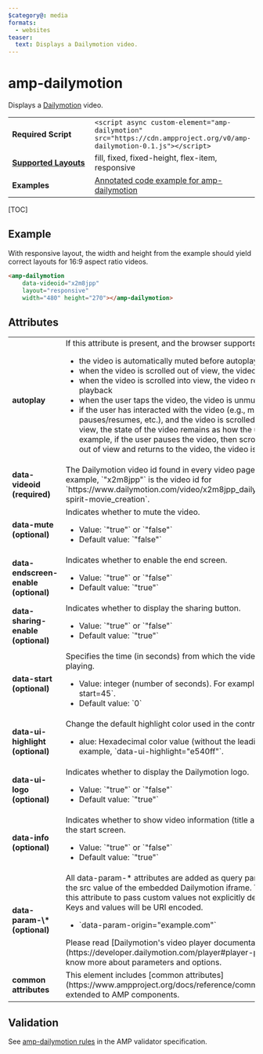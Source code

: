```yaml
---
$category@: media
formats:
  - websites
teaser:
  text: Displays a Dailymotion video.
---
```

<!---
Copyright 2016 The AMP HTML Authors. All Rights Reserved.

Licensed under the Apache License, Version 2.0 (the "License");
you may not use this file except in compliance with the License.
You may obtain a copy of the License at

      http://www.apache.org/licenses/LICENSE-2.0

Unless required by applicable law or agreed to in writing, software
distributed under the License is distributed on an "AS-IS" BASIS,
WITHOUT WARRANTIES OR CONDITIONS OF ANY KIND, either express or implied.
See the License for the specific language governing permissions and
limitations under the License.
-->

# amp-dailymotion

Displays a <a href="http://www.dailymotion.com/">Dailymotion</a> video.

<table>
  <tr>
    <td width="40%"><strong>Required Script</strong></td>
    <td><code>&lt;script async custom-element="amp-dailymotion" src="https://cdn.ampproject.org/v0/amp-dailymotion-0.1.js">&lt;/script></code></td>
  </tr>
  <tr>
    <td class="col-fourty"><strong><a href="https://www.ampproject.org/docs/guides/responsive/control_layout.html">Supported Layouts</a></strong></td>
    <td>fill, fixed, fixed-height, flex-item, responsive</td>
  </tr>
  <tr>
    <td width="40%"><strong>Examples</strong></td>
    <td><a href="https://ampbyexample.com/components/amp-dailymotion/">Annotated code example for amp-dailymotion</a></td>
  </tr>
</table>

[TOC]

## Example

With responsive layout, the width and height from the example should yield correct layouts for 16:9 aspect ratio videos.

```html
<amp-dailymotion
    data-videoid="x2m8jpp"
    layout="responsive"
    width="480" height="270"></amp-dailymotion>
```

## Attributes

<table>
  <tr>
    <td width="40%"><strong>autoplay</strong></td>
    <td>
      If this attribute is present, and the browser supports autoplay:
      <ul>
          <li>the video is automatically muted before autoplay starts</li>
          <li>when the video is scrolled out of view, the video is paused</li>
          <li>when the video is scrolled into view, the video resumes playback</li>
          <li>when the user taps the video, the video is unmuted</li>
          <li>if the user has interacted with the video (e.g., mutes/unmutes, pauses/resumes, etc.), and the video is scrolled in or out of view, the state of the video remains as how the user left it. For example, if the user pauses the video, then scrolls the video out of view and returns to the video, the video is still paused.</li>
      </ul>
    </td>
  </tr>
  <tr>
    <td width="40%"><strong>data-videoid (required)</strong></td>
    <td>The Dailymotion video id found in every video page URL. For example, `"x2m8jpp"` is the video id for `https://www.dailymotion.com/video/x2m8jpp_dailymotion-spirit-movie_creation`.</td>
  </tr>
  <tr>
    <td width="40%"><strong>data-mute (optional)</strong></td>
    <td>
      Indicates whether to mute the video.
      <ul>
          <li>Value: `"true"` or `"false"`</li>
          <li>Default value: `"false"`</li>
      </ul>
    </td>
  </tr>
  <tr>
    <td width="40%"><strong>data-endscreen-enable (optional)</strong></td>
    <td>
      Indicates whether to enable the end screen.
      <ul>
          <li>Value: `"true"` or `"false"`</li>
          <li>Default value: `"true"`</li>
      </ul>
    </td>
  </tr>
  <tr>
    <td width="40%"><strong>data-sharing-enable (optional)</strong></td>
    <td>
      Indicates whether to display the sharing button.
      <ul>
          <li>Value: `"true"` or `"false"`</li>
          <li>Default value: `"true"`</li>
      </ul>
    </td>
  </tr>
  <tr>
    <td width="40%"><strong>data-start (optional)</strong></td>
    <td>
      Specifies the time (in seconds) from which the video should start playing.
      <ul>
          <li>Value: integer (number of seconds). For example, `data-start=45`.</li>
          <li>Default value: `0`</li>
      </ul>
    </td>
  </tr>
  <tr>
    <td width="40%"><strong>data-ui-highlight (optional)</strong></td>
    <td>
      Change the default highlight color used in the controls.
      <ul>
          <li>alue: Hexadecimal color value (without the leading #). For example, `data-ui-highlight="e540ff"`.</li>
      </ul>
    </td>
  </tr>
  <tr>
    <td width="40%"><strong>data-ui-logo (optional)</strong></td>
    <td>
      Indicates whether to display the Dailymotion logo.
      <ul>
          <li>Value: `"true"` or `"false"`</li>
          <li>Default value: `"true"`</li>
      </ul>
    </td>
  </tr>
  <tr>
    <td width="40%"><strong>data-info (optional)</strong></td>
    <td>
      Indicates whether to show video information (title and owner) on the start screen.
      <ul>
          <li>Value: `"true"` or `"false"`</li>
          <li>Default value: `"true"`</li>
      </ul>
    </td>
  </tr>
  <tr>
    <td width="40%"><strong>data-param-\* (optional)</strong></td>
    <td>
      All data-param-* attributes are added as query parameters to the src value of the embedded Dailymotion iframe. You can use this attribute to pass custom values not explicitly declared.<br>Keys and values will be URI encoded.
      <ul>
          <li>`data-param-origin="example.com"`</li>
      </ul>
      Please read [Dailymotion's video player documentation](https://developer.dailymotion.com/player#player-parameters) to know more about parameters and options.
    </td>
  </tr>
  <tr>
    <td width="40%"><strong>common attributes</strong></td>
    <td>
      This element includes [common attributes](https://www.ampproject.org/docs/reference/common_attributes) extended to AMP components.
    </td>
  </tr>
</table>

## Validation

See [amp-dailymotion rules](https://github.com/ampproject/amphtml/blob/master/extensions/amp-dailymotion/validator-amp-dailymotion.protoascii) in the AMP validator specification.
